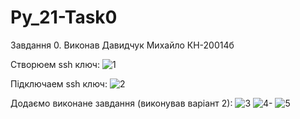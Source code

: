 # Py_21-Task0
Завдання 0. Виконав Давидчук Михайло КН-20014б

Створюем ssh ключ: 
![1](https://user-images.githubusercontent.com/85671565/121819989-df658600-cc98-11eb-9f67-5c820732f693.png)

Підключаем ssh ключ:
![2](https://user-images.githubusercontent.com/85671565/121819992-e096b300-cc98-11eb-8d29-ff19c85c8cf9.PNG)

Додаємо виконане завдання (виконував варіант 2):
![3](https://user-images.githubusercontent.com/85671565/121819972-c65cd500-cc98-11eb-9d77-f98ded73a237.PNG)
![4-](https://user-images.githubusercontent.com/85671565/121819975-ca88f280-cc98-11eb-9da7-da7ee2a25d72.png)
![5](https://user-images.githubusercontent.com/85671565/121819976-cc52b600-cc98-11eb-8fe1-8b5622783220.PNG)
